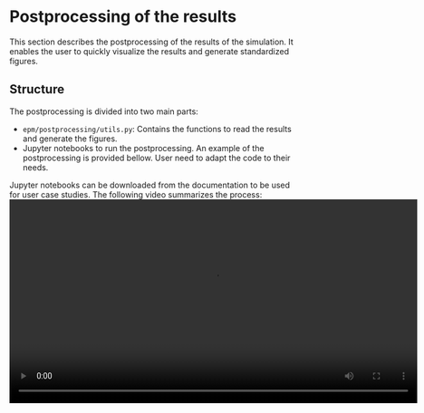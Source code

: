 
# Postprocessing of the results

This section describes the postprocessing of the results of the simulation. It enables the user to quickly visualize the results and generate standardized figures.

## Structure

The postprocessing is divided into two main parts:
- `epm/postprocessing/utils.py`: Contains the functions to read the results and generate the figures.
- Jupyter notebooks to run the postprocessing. An example of the postprocessing is provided bellow. User need to adapt the code to their needs.

Jupyter notebooks can be downloaded from the documentation to be used for user case studies. The following video summarizes the process:
<video width="720" controls>
  <source src="videos/download_notebook.mov" type="video/mov">
  Your browser does not support the video tag.
</video>
